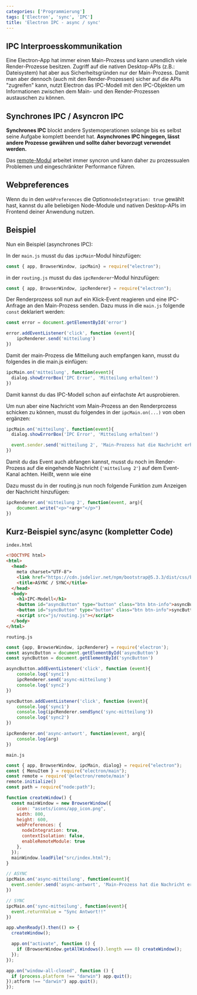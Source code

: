 ```yaml
---
categories: ['Programmierung']
tags: ['Electron', 'sync', 'IPC']
title: 'Electron IPC - async / sync'
---
```


## IPC Interproesskommunikation

Eine Electron-App hat immer einen Main-Prozess und kann unendlich viele Render-Prozesse besitzen. Zugriff auf die nativen Desktop-APIs (z.B.: Dateisystem) hat aber aus Sicherheitsgründen nur der Main-Prozess. Damit man aber dennoch (auch mit den Render-Prozessen) sicher auf die APIs "zugreifen" kann, nutzt Electron das IPC-Modell mit den IPC-Objekten um Informationen zwischen dem Main- und den Render-Prozessen austauschen zu können.

## Synchrones IPC / Asyncron IPC

**Synchrones IPC** blockt andere Systemoperationen solange bis es selbst seine Aufgabe komplett beendet hat. **Asynchrones IPC hingegen, lässt andere Prozesse gewähren und sollte daher bevorzugt verwendet werden.**

Das [remote-Modul](https://www.couchidee.com/posts/electron-remote-modul-child-parent/) arbeitet immer syncron und kann daher zu prozessualen Problemen und eingeschränkter Performance führen.

## Webpreferences

Wenn du in den `webPreferences` die Option`nodeIntegration: true` gewählt hast, kannst du alle beliebigen Node-Module und nativen Desktop-APIs im Frontend deiner Anwendung nutzen.

## Beispiel

Nun ein Beispiel (asynchrones IPC):

In der `main.js` musst du das `ipcMain`-Modul hinzufügen:

```javascript
const { app, BrowserWindow, ipcMain} = require("electron");
```

in der `routing.js` musst du das `ipcRenderer`-Modul hinzufügen:

```javascript
const { app, BrowserWindow, ipcRenderer} = require("electron");
```

Der Renderprozess soll nun auf ein Klick-Event reagieren und eine IPC-Anfrage an den Main-Prozess senden. Dazu muss in die `main.js` folgende `const` deklariert werden:

```javascript
const error = document.getElementById('error')

error.addEventListener('click', function (event){
    ipcRenderer.send('mitteilung')
})
```

Damit der main-Prozess die Mitteilung auch empfangen kann, musst du folgendes in die main.js einfügen:

```javascript
ipcMain.on('mitteilung', function(event){
  dialog.showErrorBox('IPC Error', 'Mitteilung erhalten!')
})
```

Damit kannst du das IPC-Modell schon auf einfachste Art ausprobieren.

Um nun aber eine Nachricht vom Main-Prozess an den Renderprozess schicken zu können, musst du folgendes in der `ipcMain.on(...)` von oben ergänzen:

```javascript
ipcMain.on('mitteilung', function(event){
  dialog.showErrorBox('IPC Error', 'Mitteilung erhalten!')                        

  event.sender.send('mitteilung 2', 'Main-Prozess hat die Nachricht erhalten!')
})
```

Damit du das Event auch abfangen kannst, musst du noch im Render-Prozess auf die eingehende Nachricht (`'mitteilung 2'`) auf dem Event-Kanal achten. Heißt, wenn wie eine

Dazu musst du in der routing.js nun noch folgende Funktion zum Anzeigen der Nachricht hinzufügen:

```javascript
ipcRenderer.on('mitteilung 2', function(event, arg){
    document.write("<p>"+arg+"</p>")
})
```

## Kurz-Beispiel sync/async (kompletter Code)

`index.html`

```html
<!DOCTYPE html>
<html>
  <head>
    meta charset="UTF-8">
    <link href="https://cdn.jsdelivr.net/npm/bootstrap@5.3.3/dist/css/bootstrap.min.css" rel="stylesheet" integrity="sha384-QWTKZyjpPEjISv5WaRU9OFeRpok6YctnYmDr5pNlyT2bRjXh0JMhjY6hW+ALEwIH" crossorigin="anonymous">
    <title>ASYNC / SYNC</title>
  </head>
  <body>
    <h1>IPC-Modell</h1>
    <button id="asyncButton" type="button" class="btn btn-info">asyncButton</button>
    <button id="syncButton" type="button" class="btn btn-info">syncButton</button>
    <script src="js/routing.js"></script>
  </body>
</html>
```

`routing.js`

```javascript
const {app, BrowserWindow, ipcRenderer} = require('electron');
const asyncButton = document.getElementById('asyncButton')
const syncButton = document.getElementById('syncButton')

asyncButton.addEventListener('click', function (event){
    console.log('sync1')
    ipcRenderer.send('async-mitteilung')
    console.log('sync2')
})

syncButton.addEventListener('click', function (event){
    console.log('sync1')
    console.log(ipcRenderer.sendSync('sync-mitteilung'))
    console.log('sync2')
})

ipcRenderer.on('async-antwort', function(event, arg){
    console.log(arg)
})
```

`main.js`

```javascript
const { app, BrowserWindow, ipcMain, dialog} = require("electron");
const { MenuItem } = require("electron/main");
const remote = require('@electron/remote/main')
remote.initialize()
const path = require("node:path");

function createWindow() {
  const mainWindow = new BrowserWindow({
    icon: "assets/icons/app_icon.png",
    width: 800,
    height: 600,
    webPreferences: {
      nodeIntegration: true,
      contextIsolation: false,
      enableRemoteModule: true
    },
  });
  mainWindow.loadFile("src/index.html");
}

// ASYNC
ipcMain.on('async-mitteilung', function(event){
  event.sender.send('async-antwort', 'Main-Prozess hat die Nachricht erhalten!')
})

// SYNC
ipcMain.on('sync-mitteilung', function(event){
  event.returnValue = "Sync Antwort!!"
})

app.whenReady().then(() => {
  createWindow();

  app.on("activate", function () {
    if (BrowserWindow.getAllWindows().length === 0) createWindow();
  });
});

app.on("window-all-closed", function () {
  if (process.platform !== "darwin") app.quit();
});atform !== "darwin") app.quit();
});
```